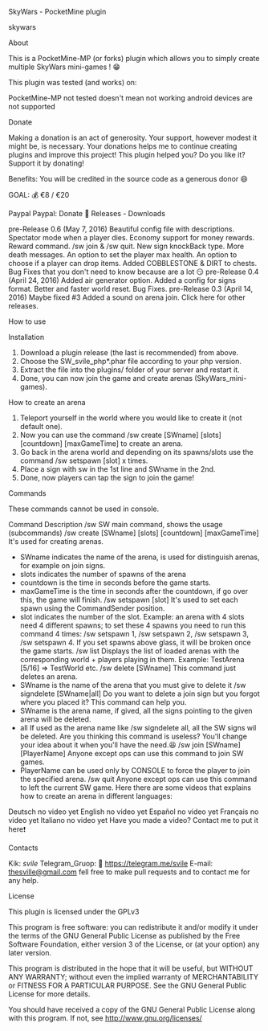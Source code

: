 SkyWars - PocketMine plugin

skywars

About

This is a PocketMine-MP (or forks) plugin which allows you to simply create multiple SkyWars mini-games ! 😁

This plugin was tested (and works) on:

 PocketMine-MP
not tested doesn't mean not working
android devices are not supported

Donate

Making a donation is an act of generosity. Your support, however modest it might be, is necessary.
Your donations helps me to continue creating plugins and improve this project!
This plugin helped you? Do you like it? Support it by donating!

Benefits: You will be credited in the source code as a generous donor 😄

GOAL: 💰 €8 / €20

Paypal Paypal: Donate 💸
Releases - Downloads

pre-Release 0.6 (May 7, 2016)
Beautiful config file with descriptions.
Spectator mode when a player dies.
Economy support for money rewards.
Reward command.
/sw join & /sw quit.
New sign knockBack type.
More death messages.
An option to set the player max health.
An option to choose if a player can drop items.
Added COBBLESTONE & DIRT to chests.
Bug Fixes that you don't need to know because are a lot 😏
pre-Release 0.4 (April 24, 2016)
Added air generator option.
Added a config for signs format.
Better and faster world reset.
Bug Fixes.
pre-Release 0.3 (April 14, 2016)
Maybe fixed #3
Added a sound on arena join.
Click here for other releases.

How to use

Installation

1. Download a plugin release (the last is recommended) from above.
2. Choose the SW_svile_php*.phar file according to your php version.
3. Extract the file into the plugins/ folder of your server and restart it.
4. Done, you can now join the game and create arenas (SkyWars_mini-games).

How to create an arena

1. Teleport yourself in the world where you would like to create it (not default one).
2. Now you can use the command /sw create [SWname] [slots] [countdown] [maxGameTime] to create an arena.
3. Go back in the arena world and depending on its spawns/slots use the command /sw setspawn [slot] x times.
4. Place a sign with sw in the 1st line and SWname in the 2nd.
5. Done, now players can tap the sign to join the game!

Commands

These commands cannot be used in console.

Command	Description
/sw	SW main command, shows the usage (subcommands)
/sw create [SWname] [slots] [countdown] [maxGameTime]	It's used for creating arenas.
- SWname indicates the name of the arena, is used for distinguish arenas, for example on join signs.
- slots indicates the number of spawns of the arena
- countdown is the time in seconds before the game starts.
- maxGameTime is the time in seconds after the countdown, if go over this, the game will finish.
/sw setspawn [slot]	It's used to set each spawn using the CommandSender position.
- slot indicates the number of the slot. Example: an arena with 4 slots need 4 different spawns; to set these 4 spawns you need to run this command 4 times: /sw setspawn 1, /sw setspawn 2, /sw setspawn 3, /sw setspawn 4.
If you set spawns above glass, it will be broken once the game starts.
/sw list	Displays the list of loaded arenas with the corresponding world + players playing in them. Example: TestArena [5/16] => TestWorld etc.
/sw delete [SWname]	This command just deletes an arena.
- SWname is the name of the arena that you must give to delete it
/sw signdelete [SWname|all]	Do you want to delete a join sign but you forgot where you placed it? This command can help you.
- SWname is the arena name, if gived, all the signs pointing to the given arena will be deleted.
- all If used as the arena name like /sw signdelete all, all the SW signs wil be deleted.
Are you thinking this command is useless? You'll change your idea about it when you'll have the need.😆
/sw join [SWname] [PlayerName]	Anyone except ops can use this command to join SW games.
- PlayerName can be used only by CONSOLE to force the player to join the specified arena.
/sw quit	Anyone except ops can use this command to left the current SW game.
Here there are some videos that explains how to create an arena in different languages:

Deutsch no video yet
English no video yet
Español no video yet
Français no video yet
Italiano no video yet
Have you made a video? Contact me to put it here❗️

Contacts

Kik: _svile_
Telegram_Gruop: 🔗 https://telegram.me/svile
E-mail: thesville@gmail.com
fell free to make pull requests and to contact me for any help.

License

This plugin is licensed under the GPLv3

This program is free software: you can redistribute it and/or modify
it under the terms of the GNU General Public License as published by
the Free Software Foundation, either version 3 of the License, or
(at your option) any later version.

This program is distributed in the hope that it will be useful,
but WITHOUT ANY WARRANTY; without even the implied warranty of
MERCHANTABILITY or FITNESS FOR A PARTICULAR PURPOSE. See the
GNU General Public License for more details.

You should have received a copy of the GNU General Public License
along with this program. If not, see http://www.gnu.org/licenses/
